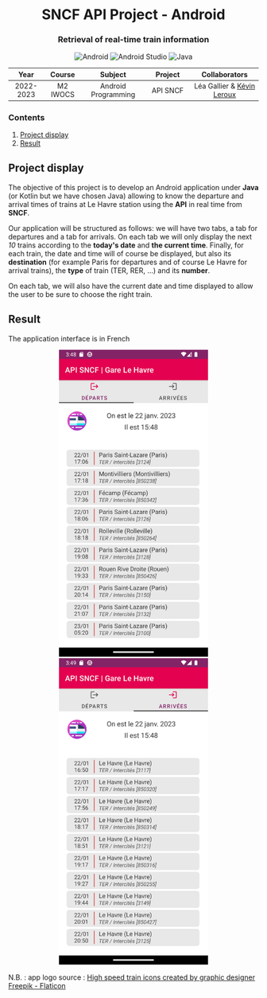 <div align="center">

# SNCF API Project - Android

### Retrieval of real-time train information

<img alt="Android" src="https://img.shields.io/badge/-Android-9FC138?style=flat&logo=android&logoColor=white" />
<img alt="Android Studio" src="https://img.shields.io/badge/-Android_Studio-90BF58?style=flat&logo=android-studio&logoColor=white" />
<img alt="Java" src="https://img.shields.io/badge/-Java-E61F24?style=flat&logo=java&logoColor=white" />

</div>

<table>
    <thead>
        <tr>
            <th width="150px">Year</th>
            <th width="150px">Course</th>
            <th width="300px">Subject</th>
            <th width="300px">Project</th>
            <th width="350px">Collaborators</th>
        </tr>
    </thead>
    <tbody>
        <tr>
        <td align="center">2022-2023</td>
        <td align="center">M2 IWOCS</td>
        <td align="center">Android Programming</td>
        <td align="center">API SNCF</td>
        <td align="center">Léa Gallier & <a href="https://github.com/lrxk">Kévin Leroux</a></td>
        </tr>
    </tbody>
</table>

### Contents

1. [Project display](#project-display)
2. [Result](#result)

## Project display

The objective of this project is to develop an Android application under **Java** (or Kotlin but we have chosen Java) allowing to know the departure and arrival times of trains at Le Havre station using the **API** in real time from **SNCF**.

Our application will be structured as follows: we will have two tabs, a tab for departures and a tab for arrivals. On each tab we will only display the next *10* trains according to the **today's date** and **the current time**. Finally, for each train, the date and time will of course be displayed, but also its **destination** (for example Paris for departures and of course Le Havre for arrival trains), the **type** of train (TER, RER, ...) and its **number**.

On each tab, we will also have the current date and time displayed to allow the user to be sure to choose the right train.

## Result

The application interface is in French

<div align="center">
<img title="Preview for departures tab" src="preview_departures.png" alt="Preview | Departures" width="300px" />
<img title="Preview for arrivals tab" src="preview_arrivals.png" alt="Preview | Arrivals" width="300px" />
</div>

N.B. : app logo source : <a href="https://www.flaticon.com/fr/icones-gratuites/train-a-grande-vitesse" title="Icon | High-speed train">High speed train icons created by graphic designer Freepik - Flaticon</a>
